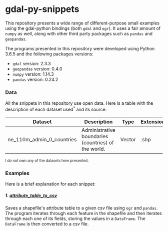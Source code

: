 # gdal-py-snippets
This repository presents a wide range of different-purpose small examples using the gdal-python bindings (both `gdal` and `ogr`). It uses a fair amount of `numpy` as well, along with other third party packages such as `pandas` and `geopandas`.

The programs presented in this repository were developed using Python 3.6.5 and the following packages versions:
* `gdal` version: 2.3.3
* `geopandas` version: 0.4.0
* `numpy` version: 1.14.3
* `pandas` version: 0.24.2


### Data
All the snippets in this repository use open data. Here is a table with the description of each dataset used<sup>*</sup> and its source:

| Dataset                   | Description                                         | Type   | Extension | Source             |
|---------------------------|-----------------------------------------------------|--------|-----------|--------------------|
| ne_110m_admin_0_countries | Administrative boundaries (countries) of the world. | Vector | .shp      | [Natural Earth][1] |

<sup>I do not own any of the datasets here presented.</sup>


### Examples
Here is a brief explanation for each snippet:

##### 1. [attribute_table_to_csv][2]
Saves a shapefile's attribute table to a given csv file using `ogr` and `pandas`. The program iterates through each feature in the shapefile and then iterates through each one of its fields, storing the values in a `DataFrame`. The `DataFrame` is then converted to a csv file.


[1]: https://www.naturalearthdata.com/downloads/110m-cultural-vectors/110m-admin-0-countries/
[2]: https://github.com/marcelovilla9/gdal-py-snippets/blob/master/scripts/attribute_table_to_csv
